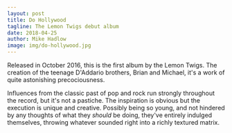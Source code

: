 ```yaml
---
layout: post
title: Do Hollywood
tagline: The Lemon Twigs debut album
date: 2018-04-25
author: Mike Hadlow
image: img/do-hollywood.jpg
---
```

Released in October 2016, this is the first album by the Lemon Twigs. The creation of the teenage D'Addario brothers, Brian and Michael,
it's a work of quite astonishing precociousness.

Influences from the classic past of pop and rock run strongly throughout the record, but it's not a pastiche. The inspiration is obvious
but the execution is unique and creative. Possibly being so young, and not hindered by any thoughts of what they _should_ be doing,
they've entirely indulged themselves, throwing whatever sounded right into a richly textured matrix.
